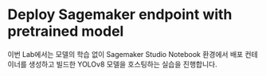 # Deploy Sagemaker endpoint with pretrained model

이번 Lab에서는 모델의 학습 없이 Sagemaker Studio Notebook 환경에서 배포 컨테이너를 생성하고 빌드한 YOLOv8 모델을 호스팅하는 실습을 진행합니다.



